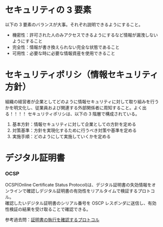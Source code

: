 # セキュリティの 3 要素

以下の 3 要素のバランスが大事。それぞれ説明できるようにすること。

- 機密性：許可された人のみアクセスできるようにするなど情報が漏洩しないようにすること
- 完全性：情報が書き換えられない完全な状態であること
- 可用性：必要な時に必要な情報資産を使用できること

# セキュリティポリシ（情報セキュリティ方針）

組織の経営者が企業としてどのように情報セキュリティに対して取り組みを行うかを明文化し、従業員および関連する外部関係者に周知すること。よく出る！！！！
セキュリティポリシは、以下の 3 階層で構成されている。

1. 基本方針：情報セキュリティに対して企業としての方針を定める
2. 対策基準：方針を実現化するために行うべき対策や基準を定める
3. 実施手順：どのようにして実施していくかを定める

# デジタル証明書

### OCSP

OCSP(Online Certificate Status Protocol)は、デジタル証明書の失効情報をオンラインで確認しデジタル証明書の有効性をリアルタイムで検証するプロトコル。  
確認したいデジタル証明書のシリアル番号を OSCP レスポンダに送信し、有効性検証の結果を受け取ることで確認できる。

参考過去問：[証明書の執行を確認するプロトコル](https://www.ap-siken.com/kakomon/04_aki/q38.html)
